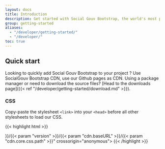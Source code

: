 ```yaml
---
layout: docs
title: Introduction
description: Get started with Social Gouv Bootstrap, the world's most popular framework for building responsive, mobile-first sites, with BootstrapCDN and a template starter page.
group: getting-started
aliases:
  - "/developer/getting-started/"
  - "/developer/"
toc: true
---
```


## Quick start

Looking to quickly add Social Gouv Bootstrap to your project ? Use SocialGouv Bootstrap CDN, use our Github pages as CDN. Using a package manager or need to download the source files? [Head to the downloads page]({{< ref "/developer/getting-started/download.md" >}}).

### CSS

Copy-paste the stylesheet `<link>` into your `<head>` before all other stylesheets to load our CSS.

{{< highlight html >}}

<link rel="stylesheet" href="{{< param "cdn.url" >}}/{{< param "version" >}}/{{< param "cdn.baseURL" >}}/{{< param "cdn.core.css.path" >}}"  crossorigin="anonymous">
{{< /highlight >}}
